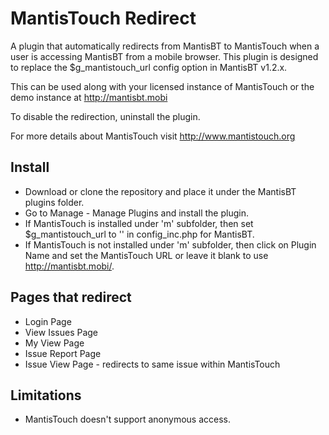 MantisTouch Redirect
====================

A plugin that automatically redirects from MantisBT to MantisTouch when a user is accessing
MantisBT from a mobile browser.  This plugin is designed to replace the $g_mantistouch_url
config option in MantisBT v1.2.x.

This can be used along with your licensed instance of MantisTouch or the demo instance at
http://mantisbt.mobi

To disable the redirection, uninstall the plugin.

For more details about MantisTouch visit http://www.mantistouch.org

Install
-------
- Download or clone the repository and place it under the MantisBT plugins folder.
- Go to Manage - Manage Plugins and install the plugin.
- If MantisTouch is installed under 'm' subfolder, then set $g_mantistouch_url to '' in config_inc.php for MantisBT.
- If MantisTouch is not installed under 'm' subfolder, then click on Plugin Name and set the MantisTouch URL or leave it blank to use http://mantisbt.mobi/.

Pages that redirect
-------------------
- Login Page
- View Issues Page
- My View Page
- Issue Report Page
- Issue View Page - redirects to same issue within MantisTouch

Limitations
-----------
- MantisTouch doesn't support anonymous access.
